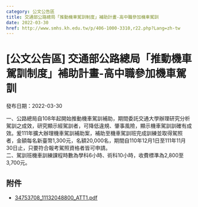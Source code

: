 ```yaml
---
category: 公文公告區
title: 交通部公路總局「推動機車駕訓制度」補助計畫-高中職參加機車駕訓
date: 2022-03-30
href: http://www.smhs.kh.edu.tw/p/406-1000-3310,r22.php?Lang=zh-tw
---
```


# [公文公告區] 交通部公路總局「推動機車駕訓制度」補助計畫-高中職參加機車駕訓

發布日期：2022-03-30

一、公路總局自108年起開始推動機車駕訓補助，期間委託交通大學辦理研究分析駕訓之成效，研究顯示經駕訓者，可降低違規、肇事風險，顯示機車駕訓訓確有成效。爰111年擴大辦理機車駕訓補助案，補助至機車駕訓班完成訓練並取得駕照者，金額每名新臺幣1,300元，名額20,000名，期間自110年12月1日至111年11月30日止，只要符合報考駕照資格者皆可申請。  
二、駕訓班機車訓練課程時數為學科6小時、術科10小時，收費標準為2,800至3,700元。

## 附件

- [34753708_11132048800_ATT1.pdf](https://www.smhs.kh.edu.tw/var/file/0/1000/attach/12/pta_3076_3236935_08745.pdf)

